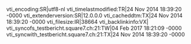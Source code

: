 vti_encoding:SR|utf8-nl
vti_timelastmodified:TR|24 Nov 2014 18:39:20 -0000
vti_extenderversion:SR|12.0.0.0
vti_cacheddtm:TX|24 Nov 2014 18:39:20 -0000
vti_filesize:IR|38664
vti_backlinkinfo:VX|
vti_syncofs_testbericht.square7.ch\:21:TW|04 Feb 2017 18:21:09 -0000
vti_syncwith_testbericht.square7.ch\:21:TX|24 Nov 2014 18:39:20 -0000
